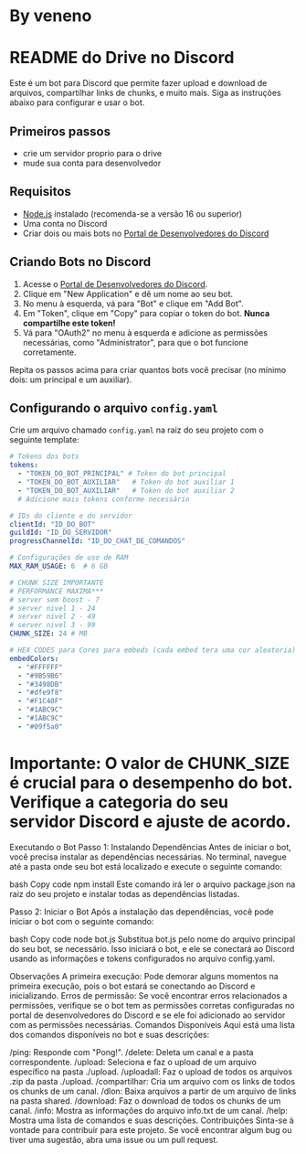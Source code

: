 # By veneno

# README do Drive no Discord

Este é um bot para Discord que permite fazer upload e download de arquivos, compartilhar links de chunks, e muito mais. Siga as instruções abaixo para configurar e usar o bot.

## Primeiros passos

- crie um servidor proprio para o drive
- mude sua conta para desenvolvedor

## Requisitos

- [Node.js](https://nodejs.org/) instalado (recomenda-se a versão 16 ou superior)
- Uma conta no Discord
- Criar dois ou mais bots no [Portal de Desenvolvedores do Discord](https://discord.com/developers/applications)

## Criando Bots no Discord

1. Acesse o [Portal de Desenvolvedores do Discord](https://discord.com/developers/applications).
2. Clique em "New Application" e dê um nome ao seu bot.
3. No menu à esquerda, vá para "Bot" e clique em "Add Bot".
4. Em "Token", clique em "Copy" para copiar o token do bot. **Nunca compartilhe este token!**
5. Vá para "OAuth2" no menu à esquerda e adicione as permissões necessárias, como "Administrator", para que o bot funcione corretamente.

Repita os passos acima para criar quantos bots você precisar (no mínimo dois: um principal e um auxiliar).

## Configurando o arquivo `config.yaml`

Crie um arquivo chamado `config.yaml` na raiz do seu projeto com o seguinte template:

```yaml
# Tokens dos bots
tokens:
  - "TOKEN_DO_BOT_PRINCIPAL" # Token do bot principal
  - "TOKEN_DO_BOT_AUXILIAR"   # Token do bot auxiliar 1
  - "TOKEN_DO_BOT_AUXILIAR"   # Token do bot auxiliar 2
  # Adicione mais tokens conforme necessário

# IDs do cliente e do servidor
clientId: "ID_DO_BOT"
guildId: "ID_DO_SERVIDOR"
progressChannelId: "ID_DO_CHAT_DE_COMANDOS"

# Configurações de uso de RAM
MAX_RAM_USAGE: 6  # 6 GB

# CHUNK SIZE IMPORTANTE
# PERFORMANCE MAXIMA***
# server sem boost - 7
# server nivel 1 - 24
# server nivel 2 - 49
# server nivel 3 - 99
CHUNK_SIZE: 24 # MB 

# HEX CODES para Cores para embeds (cada embed tera uma cor aleatoria)
embedColors:
  - "#FFFFFF"
  - "#9B59B6"
  - "#3498DB"
  - "#dfe9f8"
  - "#F1C40F"
  - "#1ABC9C"
  - "#1ABC9C"
  - "#09f5a0"
```
 # Importante: O valor de CHUNK_SIZE é crucial para o desempenho do bot. Verifique a categoria do seu servidor Discord e ajuste de acordo.

 Executando o Bot
Passo 1: Instalando Dependências
Antes de iniciar o bot, você precisa instalar as dependências necessárias. No terminal, navegue até a pasta onde seu bot está localizado e execute o seguinte comando:

bash
Copy code
npm install
Este comando irá ler o arquivo package.json na raiz do seu projeto e instalar todas as dependências listadas.

Passo 2: Iniciar o Bot
Após a instalação das dependências, você pode iniciar o bot com o seguinte comando:

bash
Copy code
node bot.js
Substitua bot.js pelo nome do arquivo principal do seu bot, se necessário. Isso iniciará o bot, e ele se conectará ao Discord usando as informações e tokens configurados no arquivo config.yaml.

Observações
A primeira execução: Pode demorar alguns momentos na primeira execução, pois o bot estará se conectando ao Discord e inicializando.
Erros de permissão: Se você encontrar erros relacionados a permissões, verifique se o bot tem as permissões corretas configuradas no portal de desenvolvedores do Discord e se ele foi adicionado ao servidor com as permissões necessárias.
Comandos Disponíveis
Aqui está uma lista dos comandos disponíveis no bot e suas descrições:

/ping: Responde com "Pong!".
/delete: Deleta um canal e a pasta correspondente.
/upload: Seleciona e faz o upload de um arquivo específico na pasta ./upload.
/uploadall: Faz o upload de todos os arquivos .zip da pasta ./upload.
/compartilhar: Cria um arquivo com os links de todos os chunks de um canal.
/dlon: Baixa arquivos a partir de um arquivo de links na pasta shared.
/download: Faz o download de todos os chunks de um canal.
/info: Mostra as informações do arquivo info.txt de um canal.
/help: Mostra uma lista de comandos e suas descrições.
Contribuições
Sinta-se à vontade para contribuir para este projeto. Se você encontrar algum bug ou tiver uma sugestão, abra uma issue ou um pull request.